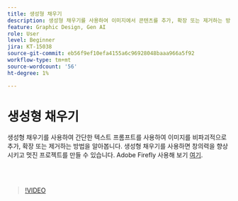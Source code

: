```yaml
---
title: 생성형 채우기
description: 생성형 채우기를 사용하여 이미지에서 콘텐츠를 추가, 확장 또는 제거하는 방법을 알아봅니다
feature: Graphic Design, Gen AI
role: User
level: Beginner
jira: KT-15038
source-git-commit: eb56f9ef10efa4155a6c96928048baaa966a5f92
workflow-type: tm+mt
source-wordcount: '56'
ht-degree: 1%

---
```


# 생성형 채우기

생성형 채우기를 사용하여 간단한 텍스트 프롬프트를 사용하여 이미지를 비파괴적으로 추가, 확장 또는 제거하는 방법을 알아봅니다. 생성형 채우기를 사용하면 창의력을 향상시키고 멋진 프로젝트를 만들 수 있습니다. Adobe Firefly 사용해 보기 [여기](https://firefly.adobe.com/).

<br> 

>[!VIDEO](https://video.tv.adobe.com/v/3427609?quality=12&learn=on&hidetitle=true)

